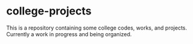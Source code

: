 # college-projects

This is a repository containing some college codes, works, and projects. Currently a work in progress and being organized.
